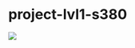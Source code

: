 # project-lvl1-s380


<a href="https://codeclimate.com/github/ekiryutin/project-lvl1-s380/maintainability">
  <img src="https://api.codeclimate.com/v1/badges/75631dad01480cdcf2f3/maintainability" />
</a>
